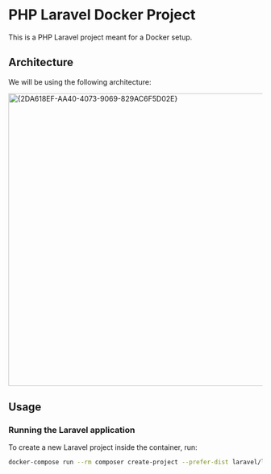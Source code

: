 # PHP Laravel Docker Project

This is a PHP Laravel project meant for a Docker setup.

## Architecture

We will be using the following architecture:

<img width="950" height="581" alt="{2DA618EF-AA40-4073-9069-829AC6F5D02E}" src="https://github.com/user-attachments/assets/2c61aec2-ceb9-423d-adea-a5499090fc9b" />

## Usage

### Running the Laravel application

To create a new Laravel project inside the container, run:

```bash
docker-compose run --rm composer create-project --prefer-dist laravel/laravel:^8.0 .
